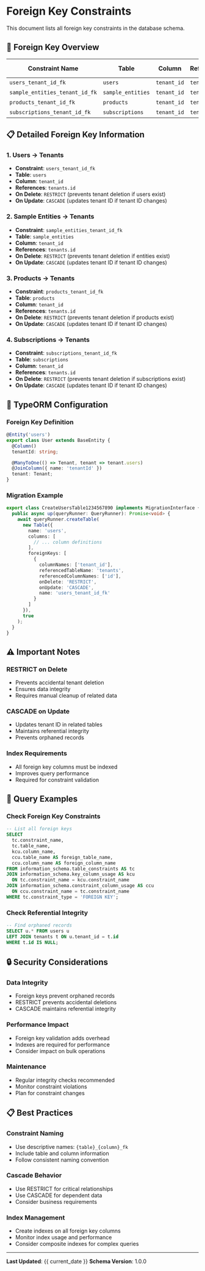 # Foreign Key Constraints

This document lists all foreign key constraints in the database schema.

## 🔗 Foreign Key Overview

| Constraint Name | Table | Column | References | On Delete | On Update |
|----------------|-------|--------|------------|-----------|-----------|
| `users_tenant_id_fk` | `users` | `tenant_id` | `tenants.id` | RESTRICT | CASCADE |
| `sample_entities_tenant_id_fk` | `sample_entities` | `tenant_id` | `tenants.id` | RESTRICT | CASCADE |
| `products_tenant_id_fk` | `products` | `tenant_id` | `tenants.id` | RESTRICT | CASCADE |
| `subscriptions_tenant_id_fk` | `subscriptions` | `tenant_id` | `tenants.id` | RESTRICT | CASCADE |

## 📋 Detailed Foreign Key Information

### **1. Users → Tenants**
- **Constraint**: `users_tenant_id_fk`
- **Table**: `users`
- **Column**: `tenant_id`
- **References**: `tenants.id`
- **On Delete**: `RESTRICT` (prevents tenant deletion if users exist)
- **On Update**: `CASCADE` (updates tenant ID if tenant ID changes)

### **2. Sample Entities → Tenants**
- **Constraint**: `sample_entities_tenant_id_fk`
- **Table**: `sample_entities`
- **Column**: `tenant_id`
- **References**: `tenants.id`
- **On Delete**: `RESTRICT` (prevents tenant deletion if entities exist)
- **On Update**: `CASCADE` (updates tenant ID if tenant ID changes)

### **3. Products → Tenants**
- **Constraint**: `products_tenant_id_fk`
- **Table**: `products`
- **Column**: `tenant_id`
- **References**: `tenants.id`
- **On Delete**: `RESTRICT` (prevents tenant deletion if products exist)
- **On Update**: `CASCADE` (updates tenant ID if tenant ID changes)

### **4. Subscriptions → Tenants**
- **Constraint**: `subscriptions_tenant_id_fk`
- **Table**: `subscriptions`
- **Column**: `tenant_id`
- **References**: `tenants.id`
- **On Delete**: `RESTRICT` (prevents tenant deletion if subscriptions exist)
- **On Update**: `CASCADE` (updates tenant ID if tenant ID changes)

## 🔧 TypeORM Configuration

### **Foreign Key Definition**
```typescript
@Entity('users')
export class User extends BaseEntity {
  @Column()
  tenantId: string;

  @ManyToOne(() => Tenant, tenant => tenant.users)
  @JoinColumn({ name: 'tenantId' })
  tenant: Tenant;
}
```

### **Migration Example**
```typescript
export class CreateUsersTable1234567890 implements MigrationInterface {
  public async up(queryRunner: QueryRunner): Promise<void> {
    await queryRunner.createTable(
      new Table({
        name: 'users',
        columns: [
          // ... column definitions
        ],
        foreignKeys: [
          {
            columnNames: ['tenant_id'],
            referencedTableName: 'tenants',
            referencedColumnNames: ['id'],
            onDelete: 'RESTRICT',
            onUpdate: 'CASCADE',
            name: 'users_tenant_id_fk'
          }
        ]
      }),
      true
    );
  }
}
```

## ⚠️ Important Notes

### **RESTRICT on Delete**
- Prevents accidental tenant deletion
- Ensures data integrity
- Requires manual cleanup of related data

### **CASCADE on Update**
- Updates tenant ID in related tables
- Maintains referential integrity
- Prevents orphaned records

### **Index Requirements**
- All foreign key columns must be indexed
- Improves query performance
- Required for constraint validation

## 🚀 Query Examples

### **Check Foreign Key Constraints**
```sql
-- List all foreign keys
SELECT
  tc.constraint_name,
  tc.table_name,
  kcu.column_name,
  ccu.table_name AS foreign_table_name,
  ccu.column_name AS foreign_column_name
FROM information_schema.table_constraints AS tc
JOIN information_schema.key_column_usage AS kcu
  ON tc.constraint_name = kcu.constraint_name
JOIN information_schema.constraint_column_usage AS ccu
  ON ccu.constraint_name = tc.constraint_name
WHERE tc.constraint_type = 'FOREIGN KEY';
```

### **Check Referential Integrity**
```sql
-- Find orphaned records
SELECT u.* FROM users u
LEFT JOIN tenants t ON u.tenant_id = t.id
WHERE t.id IS NULL;
```

## 🔒 Security Considerations

### **Data Integrity**
- Foreign keys prevent orphaned records
- RESTRICT prevents accidental deletions
- CASCADE maintains referential integrity

### **Performance Impact**
- Foreign key validation adds overhead
- Indexes are required for performance
- Consider impact on bulk operations

### **Maintenance**
- Regular integrity checks recommended
- Monitor constraint violations
- Plan for constraint changes

## 📋 Best Practices

### **Constraint Naming**
- Use descriptive names: `{table}_{column}_fk`
- Include table and column information
- Follow consistent naming convention

### **Cascade Behavior**
- Use RESTRICT for critical relationships
- Use CASCADE for dependent data
- Consider business requirements

### **Index Management**
- Create indexes on all foreign key columns
- Monitor index usage and performance
- Consider composite indexes for complex queries

---

**Last Updated**: {{ current_date }}
**Schema Version**: 1.0.0
